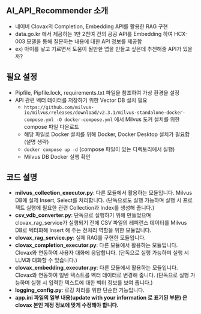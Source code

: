 ## AI_API_Recommender 소개
- 네이버 Clovax의 Completion, Embedding API를 활용한 RAG 구현
- data.go.kr 에서 제공하는 1만 2천여 건의 공공 API를 Embedding 하여 HCX-003 모델을 통해 질문하는 내용에 대한 API 정보를 제공함
- ex) 아이를 낳고 기르면서 도움이 될만한 앱을 만들고 싶은데 추천해줄 API가 있을까?

## 필요 설정
- Pipfile, Pipfile.lock, requirements.txt 파일을 참조하여 가상 환경을 설정
- API 관련 벡터 데이터를 저장하기 위한 Vector DB 설치 필요
  - `https://github.com/milvus-io/milvus/releases/download/v2.3.1/milvus-standalone-docker-compose.yml -O docker-compose.yml` 에서 Milvus 도커 설치를 위한 compose 파일 다운로드
  - 해당 파일로 Docker 설치를 위해 Docker, Docker Desktop 설치가 필요함 (설명 생략)
  - `docker compose up -d` (compose 파일이 있는 디렉토리에서 실행)
  - Milvus DB Docker 실행 확인

## 코드 설명
- **milvus_collection_executor.py**: 다른 모듈에서 활용하는 모듈입니다. Milvus DB에 실제 Insert, Select를 처리합니다. (단독으로도 실행 가능하며 실행 시 프로젝트 실행에 필요한 관련 Collection과 Index를 생성해 줍니다.)
- **csv_vdb_converter.py**: 단독으로 실행하기 위해 만들었으며 clovax_rag_service가 실행되기 전에 CSV 파일의 레퍼런스 데이터를 Milvus DB로 벡터화해 Insert 해 주는 전처리 역할을 위한 모듈입니다.
- **clovax_rag_service.py**: 실제 RAG를 구현한 모듈입니다.
- **clovax_completion_executor.py**: 다른 모듈에서 활용하는 모듈입니다. Clovax와 연동하여 사용자 대화에 응답합니다. (단독으로 실행 가능하며 실행 시 LLM과 대화할 수 있습니다.)
- **clovax_embedding_executor.py**: 다른 모듈에서 활용하는 모듈입니다. Clovax와 연동하여 일반 텍스트를 벡터 데이터로 변경해 줍니다. (단독으로 실행 가능하며 실행 시 입력한 텍스트에 대한 벡터 정보를 보여 줍니다.)
- **logging_config.py**: 로깅 처리를 위한 단순한 기능입니다.
- **app.ini 파일의 일부 내용(update with your information 로 표기된 부분) 은 clovax 본인 계정 정보에 맞게 수정해야 합니다.**
